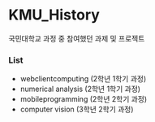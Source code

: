 # KMU_History
국민대학교 과정 중 참여했던 과제 및 프로젝트

### List
- webclientcomputing (2학년 1학기 과정)
- numerical analysis (2학년 1학기 과정)
- mobileprogramming (2학년 2학기 과정)
- computer vision (3학년 2학기 과정)